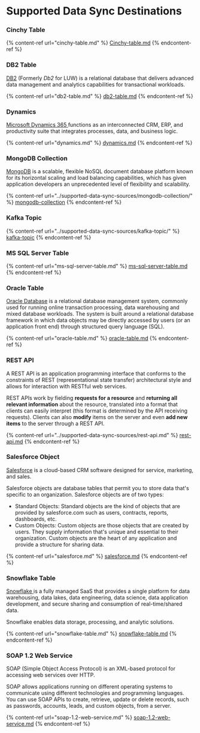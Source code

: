 # Supported Data Sync Destinations

### Cinchy Table
<!-- vale off -->
{% content-ref url="cinchy-table.md" %}
[Cinchy-table.md](cinchy-table.md)
{% endcontent-ref %}
<!-- vale on -->
### DB2 Table

[DB2](https://www.ibm.com/products/db2) (Formerly _Db2_ for LUW) is a relational database that delivers advanced data management and analytics capabilities for transactional workloads.

{% content-ref url="db2-table.md" %}
[db2-table.md](db2-table.md)
{% endcontent-ref %}

### Dynamics

[Microsoft Dynamics 365 ](https://dynamics.microsoft.com/en-us/)functions as an interconnected CRM, ERP, and productivity suite that integrates processes, data, and business logic.

{% content-ref url="dynamics.md" %}
[dynamics.md](dynamics.md)
{% endcontent-ref %}

### MongoDB Collection

[MongoDB](https://www.mongodb.com/what-is-mongodb/features) is a scalable, flexible NoSQL document database platform known for its horizontal scaling and load balancing capabilities, which has given application developers an unprecedented level of flexibility and scalability.

{% content-ref url="../supported-data-sync-sources/mongodb-collection/" %}
[mongodb-collection](../supported-data-sync-sources/mongodb-collection/)
{% endcontent-ref %}

### Kafka Topic

{% content-ref url="../supported-data-sync-sources/kafka-topic/" %}
[kafka-topic](../supported-data-sync-sources/kafka-topic/)
{% endcontent-ref %}

### MS SQL Server Table

{% content-ref url="ms-sql-server-table.md" %}
[ms-sql-server-table.md](ms-sql-server-table.md)
{% endcontent-ref %}

### Oracle Table

[Oracle Database](https://docs.oracle.com/cd/B13789\_01/server.101/b10743/intro.htm) is a relational database management system, commonly used for running online transaction processing, data warehousing and mixed database workloads. The system is built around a relational database framework in which data objects may be directly accessed by users (or an application front end) through structured query language (SQL).

{% content-ref url="oracle-table.md" %}
[oracle-table.md](oracle-table.md)
{% endcontent-ref %}

### REST API

A REST API is an application programming interface that conforms to the constraints of REST (representational state transfer) architectural style and allows for interaction with RESTful web services.

REST APIs work by fielding **requests for a resource** and **returning all relevant information** about the resource, translated into a format that clients can easily interpret (this format is determined by the API receiving requests). Clients can also **modify** items on the server and even **add new items** to the server through a REST API.

{% content-ref url="../supported-data-sync-sources/rest-api.md" %}
[rest-api.md](../supported-data-sync-sources/rest-api.md)
{% endcontent-ref %}

### Salesforce Object

[Salesforce](https://www.salesforce.com/ca/products/what-is-salesforce/) is a cloud-based CRM software designed for service, marketing, and sales.

Salesforce objects are database tables that permit you to store data that's specific to an organization. Salesforce objects are of two types:

* Standard Objects: Standard objects are the kind of objects that are provided by salesforce.com such as users, contracts, reports, dashboards, etc.
* Custom Objects: Custom objects are those objects that are created by users. They supply information that's unique and essential to their organization. Custom objects are the heart of any application and provide a structure for sharing data.

{% content-ref url="salesforce.md" %}
[salesforce.md](salesforce.md)
{% endcontent-ref %}

### Snowflake Table

[Snowflake ](https://www.snowflake.com)is a fully managed SaaS that provides a single platform for data warehousing, data lakes, data engineering, data science, data application development, and secure sharing and consumption of real-time/shared data.

Snowflake enables data storage, processing, and analytic solutions.

{% content-ref url="snowflake-table.md" %}
[snowflake-table.md](snowflake-table.md)
{% endcontent-ref %}

### SOAP 1.2 Web Service

SOAP (Simple Object Access Protocol) is an XML-based protocol for accessing web services over HTTP.

SOAP allows applications running on different operating systems to communicate using different technologies and programming languages. You can use SOAP APIs to create, retrieve, update or delete records, such as passwords, accounts, leads, and custom objects, from a server.

{% content-ref url="soap-1.2-web-service.md" %}
[soap-1.2-web-service.md](soap-1.2-web-service.md)
{% endcontent-ref %}
